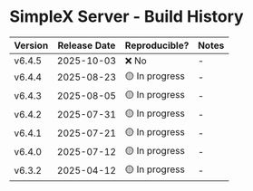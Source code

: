 # SimpleX Server - Build History

| Version | Release Date | Reproducible? | Notes |
|---------|--------------|---------------|-------|
| v6.4.5  | 2025-10-03   | ❌ No         | - |
| v6.4.4  | 2025-08-23   | 🟡 In progress| - |
| v6.4.3  | 2025-08-05   | 🟡 In progress| - |
| v6.4.2  | 2025-07-31   | 🟡 In progress| - |
| v6.4.1  | 2025-07-21   | 🟡 In progress| - |
| v6.4.0  | 2025-07-12   | 🟡 In progress| - |
| v6.3.2  | 2025-04-12   | 🟡 In progress| - |
